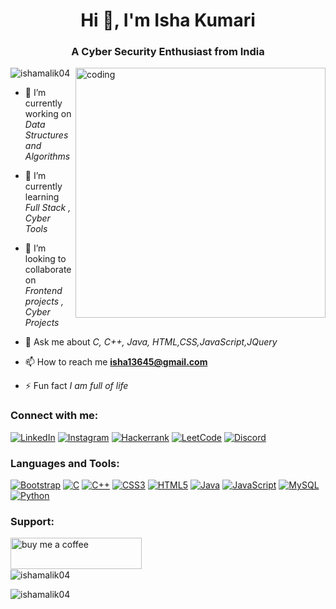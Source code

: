 
<h1 align="center">Hi 👋, I'm Isha Kumari</h1>
<h3 align="center">A Cyber Security Enthusiast from India</h3>

<img align="right" alt="coding" width="400" src="https://mir-s3-cdn-cf.behance.net/project_modules/disp/601014116770475.6068beff4640a.gif">

<p align="left"> <img src="https://komarev.com/ghpvc/?username=ishamalik04&label=Profile%20views&color=0e75b6&style=flat" alt="ishamalik04" /> </p>

-   🔭 I’m currently working on *Data Structures and Algorithms*

-   🌱 I’m currently learning *Full Stack , Cyber Tools* 

-   👯 I’m looking to collaborate on *Frontend projects , Cyber Projects*

-   💬 Ask me about *C, C++, Java, HTML,CSS,JavaScript,JQuery*

-   📫 How to reach me **isha13645@gmail.com**

-   ⚡ Fun fact *I am full of life*

<h3 align="left">Connect with me:</h3>
<p align="left">

[![LinkedIn](https://img.shields.io/badge/LinkedIn-0077B5?style=for-the-badge&logo=linkedin&logoColor=white)](https://www.linkedin.com/in/isha-kumari-a76849212/)
[![Instagram](https://img.shields.io/badge/Instagram-E4405F?style=for-the-badge&logo=instagram&logoColor=white)](https://www.instagram.com/isha.malik04/)
[![Hackerrank](https://img.shields.io/badge/Hackerrank-2EC866?style=for-the-badge&logo=hackerrank&logoColor=white)](https://www.hackerrank.com/isha1345)
[![LeetCode](https://img.shields.io/badge/LeetCode-FFA116?style=for-the-badge&logo=leetcode&logoColor=white)](https://leetcode.com/isha_malik/)
[![Discord](https://img.shields.io/badge/Discord-7289DA?style=for-the-badge&logo=discord&logoColor=white)](https://discord.gg/#2252)

</p>

<h3 align="left">Languages and Tools:</h3>
<p align="left">

[![Bootstrap](https://img.shields.io/badge/Bootstrap-563D7C?style=for-the-badge&logo=bootstrap&logoColor=white)](https://getbootstrap.com/)
[![C](https://img.shields.io/badge/C-00599C?style=for-the-badge&logo=c&logoColor=white)](https://www.cprogramming.com/)
[![C++](https://img.shields.io/badge/C++-00599C?style=for-the-badge&logo=c%2B%2B&logoColor=white)](https://www.w3schools.com/cpp/)
[![CSS3](https://img.shields.io/badge/CSS3-1572B6?style=for-the-badge&logo=css3&logoColor=white)](https://www.w3schools.com/css/)
[![HTML5](https://img.shields.io/badge/HTML5-E34F26?style=for-the-badge&logo=html5&logoColor=white)](https://www.w3.org/html/)
[![Java](https://img.shields.io/badge/Java-ED8B00?style=for-the-badge&logo=java&logoColor=white)](https://www.java.com/)
[![JavaScript](https://img.shields.io/badge/JavaScript-F7DF1E?style=for-the-badge&logo=javascript&logoColor=black)](https://developer.mozilla.org/en-US/docs/Web/JavaScript)
[![MySQL](https://img.shields.io/badge/MySQL-4479A1?style=for-the-badge&logo=mysql&logoColor=white)](https://www.mysql.com/)
[![Python](https://img.shields.io/badge/Python-3776AB?style=for-the-badge&logo=python&logoColor=white)](https://www.python.org/)

</p>

<h3 align="left">Support:</h3>
<p>
    <a href="https://www.buymeacoffee.com/buy me a coffee">
        <img align="left" src="https://cdn.buymeacoffee.com/buttons/v2/default-yellow.png" height="50" width="210" alt="buy me a coffee" />
    </a>
</p>
<br><br><br>

<img  src="https://github-readme-stats.vercel.app/api?username=ishamalik04&show_icons=true&locale=en" alt="ishamalik04" />

<p><img align="center" src="https://github-readme-streak-stats.herokuapp.com/?user=ishamalik04" alt="ishamalik04" /></p>

